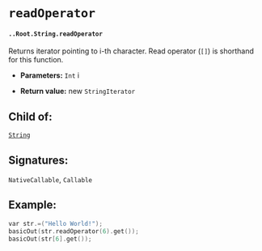 # `readOperator`

#### `..Root.String.readOperator`

Returns iterator pointing to i-th character. Read operator (`[]`) is shorthand for this function.

* **Parameters:** `Int` i

* **Return value:** new `StringIterator`

## Child of:

[`String`](docs..Root.String.md)

## Signatures:

`NativeCallable`, `Callable`


## Example:



```c
var str.=("Hello World!");
basicOut(str.readOperator(6).get());
basicOut(str[6].get());
```